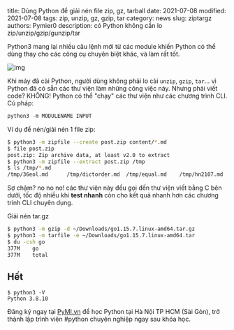 title: Dùng Python để giải nén file zip, gz, tarball
date: 2021-07-08
modified: 2021-07-08
tags: zip, unzip, gz, gzip, tar
category: news
slug: ziptargz
authors: Pymier0
description: có Python không cần lo zip/unzip/gzip/gunzip/tar

Python3 mang lại nhiều câu lệnh mới từ các module khiến Python có thể dùng
thay cho các công cụ chuyên biệt khác, và làm rất tốt.

![img](https://images.unsplash.com/photo-1548382340-e7280a94e3ae?crop=entropy&cs=tinysrgb&fit=max&fm=jpg&ixid=MnwyMzI1MzN8MHwxfHJhbmRvbXx8fHx8fHx8fDE2MjU3MDc5ODE&ixlib=rb-1.2.1&q=80&w=600)

Khi máy đã cài Python, người dùng không phải lo cài `unzip`, `gzip`, `tar`...
vì Python đã có sẵn các thư viện làm những công việc này.
Nhưng phải viết code? KHÔNG! Python có thể "chạy" các thư viện như các chương
trình CLI.
Cú pháp:

```py
python3 -m MODULENAME INPUT
```

Ví dụ để nén/giải nén 1 file zip:

```sh
$ python3 -m zipfile --create post.zip content/*.md
$ file post.zip
post.zip: Zip archive data, at least v2.0 to extract
$ python3 -m zipfile --extract post.zip /tmp
$ ls /tmp/*.md
/tmp/36eol.md	   /tmp/dictorder.md  /tmp/equal.md    /tmp/hn2107.md
```

Sợ chậm? no no no! các thư viện này đều gọi đến thư viện viết bằng C bên dưới,
tốc độ nhiều khi **test nhanh** còn cho kết quả nhanh hơn
các chương trình CLI chuyên dụng.

Giải nén tar.gz
```sh
$ python3 -m gzip -d ~/Downloads/go1.15.7.linux-amd64.tar.gz
$ python3 -m tarfile -e ~/Downloads/go1.15.7.linux-amd64.tar
$ du -csh go
377M	go
377M	total
```

## Hết
```
$ python3 -V
Python 3.8.10
```

Đăng ký ngay tại [PyMI.vn](https://pymi.vn) để học Python tại Hà Nội TP HCM (Sài Gòn),
trở thành lập trình viên #python chuyên nghiệp ngay sau khóa học.
